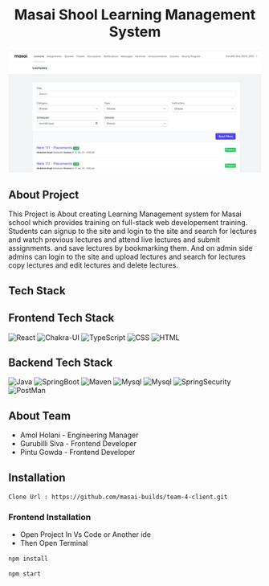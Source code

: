 # <h1 align="center"> Masai Shool Learning Management System</h1>
![landingImg11](https://github.com/masai-builds/team-4-client/blob/main/public/Screenshot%20(305).png?raw=true)

## About Project
This Project is About creating Learning Management system for Masai school which provides training on full-stack web developement training.
Students can signup to the site and login to the site and search for lectures and watch previous lectures and attend live lectures and submit assignments. and save lectures by bookmarking them.
And on admin side admins can login to the site and upload lectures and search for lectures copy lectures and edit lectures and delete lectures.

## Tech Stack
## Frontend Tech Stack
![React](https://img.shields.io/static/v1?label=&message=React&color=blue&logo=react&logoColor=FFFFFF)
![Chakra-UI](https://img.shields.io/static/v1?label=&message=Chakra-UI&color=teal&logo=chakra-ui&logoColor=FFFFFF)
![TypeScript](https://img.shields.io/static/v1?label=&message=TypeScript&color=blue&logo=TypeScript&logoColor=FFFFFF)
![CSS](https://img.shields.io/static/v1?label=&message=CSS&color=red&logo=css3&logoColor=FFFFFF)
![HTML](https://img.shields.io/static/v1?label=&message=CSS&color=red&logo=html5&logoColor=FFFFFF)

## Backend Tech Stack
![Java](https://img.shields.io/static/v1?label=&message=Java&color=brown&logo=java8&logoColor=FFFFFF)
![SpringBoot](https://img.shields.io/static/v1?label=&message=SpringBoot&color=green&logo=springboot&logoColor=FFFFFF)
![Maven](https://img.shields.io/static/v1?label=&message=Maven&color=brown&logo=maven&logoColor=FFFFFF)
![Mysql](https://img.shields.io/static/v1?label=&message=Mysql&color=lightblue&logo=mysql&logoColor=black)
![Mysql](https://img.shields.io/static/v1?label=&message=Hibernate&color=darkblue&logo=Hibernate&logoColor=FFFFFF)
![SpringSecurity](https://img.shields.io/static/v1?label=&message=SpringSecurity&color=lightGreen&logo=springsecurity&logoColor=FFFFFF)
![PostMan](https://img.shields.io/static/v1?label=&message=PostMan&color=orange&logo=postman&logoColor=FFFFFF)

## About Team
- Amol Holani - Engineering Manager
- Gurubilli Siva - Frontend Developer
- Pintu Gowda - Frontend Developer

## Installation
```
Clone Url : https://github.com/masai-builds/team-4-client.git
```
### Frontend Installation
- Open Project In Vs Code or Another ide
- Then Open Terminal
```
npm install
```
```
npm start
